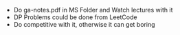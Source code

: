- Do ga-notes.pdf in MS Folder and Watch lectures with it
- DP Problems could be done from LeetCode
- Do competitive with it, otherwise it can get boring